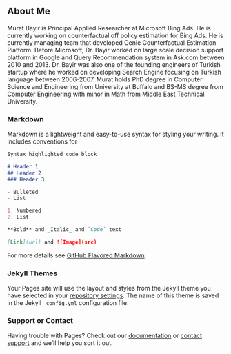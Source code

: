 ## About Me

Murat Bayir is Principal Applied Researcher at Microsoft Bing Ads. He is currently working on counterfactual off policy estimation for Bing Ads. He is currently managing team that developed Genie Counterfactual Estimation Platform. Before Microsoft, Dr. Bayir worked on large scale decision support platform in Google and Query Recommendation system in Ask.com between 2010 and 2013. Dr. Bayir was also one of the founding engineers of Turkish startup where he worked on developing Search Engine focusing on Turkish language between 2006-2007. Murat holds PhD degree in Computer Science and Engineering from University at Buffalo and BS-MS degree from Computer Engineering with minor in Math from Middle East Technical University.

### Markdown

Markdown is a lightweight and easy-to-use syntax for styling your writing. It includes conventions for

```markdown
Syntax highlighted code block

# Header 1
## Header 2
### Header 3

- Bulleted
- List

1. Numbered
2. List

**Bold** and _Italic_ and `Code` text

[Link](url) and ![Image](src)
```

For more details see [GitHub Flavored Markdown](https://guides.github.com/features/mastering-markdown/).

### Jekyll Themes

Your Pages site will use the layout and styles from the Jekyll theme you have selected in your [repository settings](https://github.com/MBayir/mbayir.github.io/settings). The name of this theme is saved in the Jekyll `_config.yml` configuration file.

### Support or Contact

Having trouble with Pages? Check out our [documentation](https://help.github.com/categories/github-pages-basics/) or [contact support](https://github.com/contact) and we’ll help you sort it out.

